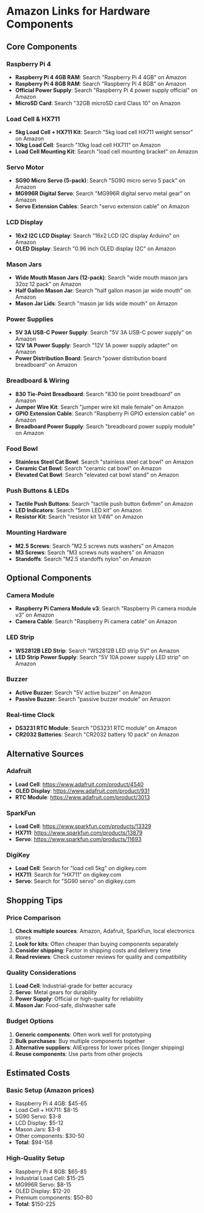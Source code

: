 # Amazon Links for Hardware Components

## Core Components

### Raspberry Pi 4
- **Raspberry Pi 4 4GB RAM**: Search "Raspberry Pi 4 4GB" on Amazon
- **Raspberry Pi 4 8GB RAM**: Search "Raspberry Pi 4 8GB" on Amazon
- **Official Power Supply**: Search "Raspberry Pi 4 power supply official" on Amazon
- **MicroSD Card**: Search "32GB microSD card Class 10" on Amazon

### Load Cell & HX711
- **5kg Load Cell + HX711 Kit**: Search "5kg load cell HX711 weight sensor" on Amazon
- **10kg Load Cell**: Search "10kg load cell HX711" on Amazon
- **Load Cell Mounting Kit**: Search "load cell mounting bracket" on Amazon

### Servo Motor
- **SG90 Micro Servo (5-pack)**: Search "SG90 micro servo 5 pack" on Amazon
- **MG996R Digital Servo**: Search "MG996R digital servo metal gear" on Amazon
- **Servo Extension Cables**: Search "servo extension cable" on Amazon

### LCD Display
- **16x2 I2C LCD Display**: Search "16x2 LCD I2C display Arduino" on Amazon
- **OLED Display**: Search "0.96 inch OLED display I2C" on Amazon

### Mason Jars
- **Wide Mouth Mason Jars (12-pack)**: Search "wide mouth mason jars 32oz 12 pack" on Amazon
- **Half Gallon Mason Jar**: Search "half gallon mason jar wide mouth" on Amazon
- **Mason Jar Lids**: Search "mason jar lids wide mouth" on Amazon

### Power Supplies
- **5V 3A USB-C Power Supply**: Search "5V 3A USB-C power supply" on Amazon
- **12V 1A Power Supply**: Search "12V 1A power supply adapter" on Amazon
- **Power Distribution Board**: Search "power distribution board breadboard" on Amazon

### Breadboard & Wiring
- **830 Tie-Point Breadboard**: Search "830 tie point breadboard" on Amazon
- **Jumper Wire Kit**: Search "jumper wire kit male female" on Amazon
- **GPIO Extension Cable**: Search "Raspberry Pi GPIO extension cable" on Amazon
- **Breadboard Power Supply**: Search "breadboard power supply module" on Amazon

### Food Bowl
- **Stainless Steel Cat Bowl**: Search "stainless steel cat bowl" on Amazon
- **Ceramic Cat Bowl**: Search "ceramic cat bowl" on Amazon
- **Elevated Cat Bowl**: Search "elevated cat bowl stand" on Amazon

### Push Buttons & LEDs
- **Tactile Push Buttons**: Search "tactile push button 6x6mm" on Amazon
- **LED Indicators**: Search "5mm LED kit" on Amazon
- **Resistor Kit**: Search "resistor kit 1/4W" on Amazon

### Mounting Hardware
- **M2.5 Screws**: Search "M2.5 screws nuts washers" on Amazon
- **M3 Screws**: Search "M3 screws nuts washers" on Amazon
- **Standoffs**: Search "M2.5 standoffs nylon" on Amazon

## Optional Components

### Camera Module
- **Raspberry Pi Camera Module v3**: Search "Raspberry Pi camera module v3" on Amazon
- **Camera Cable**: Search "Raspberry Pi camera cable" on Amazon

### LED Strip
- **WS2812B LED Strip**: Search "WS2812B LED strip 5V" on Amazon
- **LED Strip Power Supply**: Search "5V 10A power supply LED strip" on Amazon

### Buzzer
- **Active Buzzer**: Search "5V active buzzer" on Amazon
- **Passive Buzzer**: Search "passive buzzer module" on Amazon

### Real-time Clock
- **DS3231 RTC Module**: Search "DS3231 RTC module" on Amazon
- **CR2032 Batteries**: Search "CR2032 battery 10 pack" on Amazon

## Alternative Sources

### Adafruit
- **Load Cell**: https://www.adafruit.com/product/4540
- **OLED Display**: https://www.adafruit.com/product/931
- **RTC Module**: https://www.adafruit.com/product/3013

### SparkFun
- **Load Cell**: https://www.sparkfun.com/products/13329
- **HX711**: https://www.sparkfun.com/products/13879
- **Servo**: https://www.sparkfun.com/products/11693

### DigiKey
- **Load Cell**: Search for "load cell 5kg" on digikey.com
- **HX711**: Search for "HX711" on digikey.com
- **Servo**: Search for "SG90 servo" on digikey.com

## Shopping Tips

### Price Comparison
1. **Check multiple sources**: Amazon, Adafruit, SparkFun, local electronics stores
2. **Look for kits**: Often cheaper than buying components separately
3. **Consider shipping**: Factor in shipping costs and delivery time
4. **Read reviews**: Check customer reviews for quality and compatibility

### Quality Considerations
1. **Load Cell**: Industrial-grade for better accuracy
2. **Servo**: Metal gears for durability
3. **Power Supply**: Official or high-quality for reliability
4. **Mason Jar**: Food-safe, dishwasher safe

### Budget Options
1. **Generic components**: Often work well for prototyping
2. **Bulk purchases**: Buy multiple components together
3. **Alternative suppliers**: AliExpress for lower prices (longer shipping)
4. **Reuse components**: Use parts from other projects

## Estimated Costs

### Basic Setup (Amazon prices)
- Raspberry Pi 4 4GB: $45-65
- Load Cell + HX711: $8-15
- SG90 Servo: $3-8
- LCD Display: $5-12
- Mason Jars: $3-8
- Other components: $30-50
- **Total**: $94-158

### High-Quality Setup
- Raspberry Pi 4 8GB: $65-85
- Industrial Load Cell: $15-25
- MG996R Servo: $8-15
- OLED Display: $12-20
- Premium components: $50-80
- **Total**: $150-225 